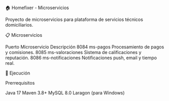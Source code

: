 🏠 Homefixer - Microservicios

Proyecto de microservicios para plataforma de servicios técnicos domiciliarios.

📋 Microservicios

Puerto   	Microservicio	    Descripción
8084	    ms-pagos          Procesamiento de pagos y comisiones.
8085	    ms-valoraciones   Sistema de calificaciones y reputación.
8086	    ms-notificaciones	Notificaciones push, email y tiempo real.

🚀 Ejecución

Prerrequisitos

Java 17
Maven 3.8+
MySQL 8.0
Laragon (para Windows)
